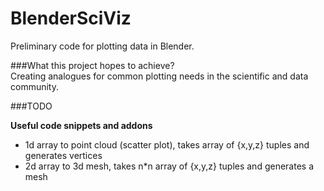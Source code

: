 BlenderSciViz
=============

Preliminary code for plotting data in Blender.

###What this project hopes to achieve?  
Creating analogues for common plotting needs in the scientific and data community. 

###TODO

**Useful code snippets and addons**

- 1d array to point cloud (scatter plot), takes array of {x,y,z} tuples and generates vertices
- 2d array to 3d mesh, takes n*n array of {x,y,z} tuples and generates a mesh
